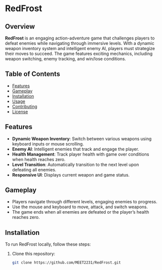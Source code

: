 # RedFrost

## Overview

**RedFrost** is an engaging action-adventure game that challenges players to defeat enemies while navigating through immersive levels. With a dynamic weapon inventory system and intelligent enemy AI, players must strategize their moves to succeed. The game features exciting mechanics, including weapon switching, enemy tracking, and win/lose conditions.

## Table of Contents
- [Features](#features)
- [Gameplay](#gameplay)
- [Installation](#installation)
- [Usage](#usage)
- [Contributing](#contributing)
- [License](#license)

## Features
- **Dynamic Weapon Inventory**: Switch between various weapons using keyboard inputs or mouse scrolling.
- **Enemy AI**: Intelligent enemies that track and engage the player.
- **Health Management**: Track player health with game over conditions when health reaches zero.
- **Level Transition**: Automatically transition to the next level upon defeating all enemies.
- **Responsive UI**: Displays current weapon and game status.

## Gameplay

- Players navigate through different levels, engaging enemies to progress.
- Use the mouse and keyboard to move, attack, and switch weapons.
- The game ends when all enemies are defeated or the player’s health reaches zero.

## Installation

To run RedFrost locally, follow these steps:

1. Clone this repository:
   ```bash
   git clone https://github.com/MEET2231/RedFrost.git
